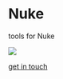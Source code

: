 # Nuke
tools for Nuke

[![](https://www.paypalobjects.com/en_US/i/btn/btn_donateCC_LG.gif)](https://www.paypal.com/donate/?hosted_button_id=5PAUAQDNX8GZ4)

<a href="https://www.linkedin.com/in/eyal-shirazi-9325834a"> get in touch</a>
